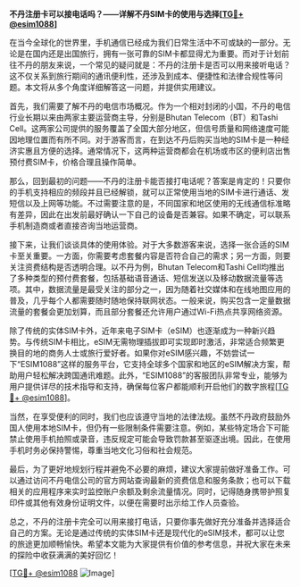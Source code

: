 **不丹注册卡可以接电话吗？——详解不丹SIM卡的使用与选择[[TG💪+ @esim1088](https://t.me/s/esim1088)]**

在当今全球化的世界里，手机通信已经成为我们日常生活中不可或缺的一部分。无论是在国内还是出国旅行，拥有一张可靠的SIM卡都显得尤为重要。而对于计划前往不丹的朋友来说，一个常见的疑问就是：不丹的注册卡是否可以用来接听电话？这不仅关系到旅行期间的通讯便利性，还涉及到成本、便捷性和法律合规性等问题。本文将从多个角度详细解答这一问题，并提供实用建议。

首先，我们需要了解不丹的电信市场概况。作为一个相对封闭的小国，不丹的电信行业长期以来由两家主要运营商主导，分别是Bhutan Telecom（BT）和Tashi Cell。这两家公司提供的服务覆盖了全国大部分地区，但信号质量和网络速度可能因地理位置而有所不同。对于游客而言，在到达不丹后购买当地的SIM卡是一种经济实惠且方便的选择。通常情况下，这两种运营商都会在机场或市区的便利店出售预付费SIM卡，价格合理且操作简单。

那么，回到最初的问题——不丹的注册卡能否接打电话呢？答案是肯定的！只要你的手机支持相应的频段并且已经解锁，就可以正常使用当地的SIM卡进行通话、发短信以及上网等功能。不过需要注意的是，不同国家和地区使用的无线通信标准略有差异，因此在出发前最好确认一下自己的设备是否兼容。如果不确定，可以联系手机制造商或者直接咨询当地运营商。

接下来，让我们谈谈具体的使用体验。对于大多数游客来说，选择一张合适的SIM卡至关重要。一方面，你需要考虑套餐内容是否符合自己的需求；另一方面，则要关注资费结构是否透明合理。以不丹为例，Bhutan Telecom和Tashi Cell均推出了多种类型的预付费套餐，包括基础语音通话、短信发送以及移动数据流量等选项。其中，数据流量是最受关注的部分之一，因为随着社交媒体和在线地图应用的普及，几乎每个人都需要随时随地保持联网状态。一般来说，购买包含一定量数据流量的套餐会更加划算，而且部分套餐还允许用户通过Wi-Fi热点共享网络资源。

除了传统的实体SIM卡外，近年来电子SIM卡（eSIM）也逐渐成为一种新兴趋势。与传统SIM卡相比，eSIM无需物理插拔即可实现即时激活，非常适合频繁更换目的地的商务人士或旅行爱好者。如果你对eSIM感兴趣，不妨尝试一下“ESIM1088”这样的服务平台，它支持全球多个国家和地区的eSIM解决方案，帮助用户轻松解决跨国通讯难题。此外，“ESIM1088”的客服团队非常专业，能够为用户提供详尽的技术指导和支持，确保每位客户都能顺利开启他们的数字旅程[[TG💪+ @esim1088](https://t.me/s/esim1088)]。

当然，在享受便利的同时，我们也应该遵守当地的法律法规。虽然不丹政府鼓励外国人使用本地SIM卡，但仍有一些限制条件需要注意。例如，某些特定场合下可能禁止使用手机拍照或录音，违反规定可能会导致罚款甚至驱逐出境。因此，在使用手机时务必保持警惕，尊重当地文化习俗和社会规范。

最后，为了更好地规划行程并避免不必要的麻烦，建议大家提前做好准备工作。可以通过访问不丹电信公司的官方网站查询最新的资费信息和服务条款；也可以下载相关的应用程序来实时监控账户余额及剩余流量情况。同时，记得随身携带护照复印件或其他有效身份证明文件，以便在需要时出示给工作人员查验。

总之，不丹的注册卡完全可以用来接打电话，只要你事先做好充分准备并选择适合自己的方案。无论是通过传统的实体SIM卡还是现代化的eSIM技术，都可以让您的旅途更加顺畅愉快。希望本文能为大家提供有价值的参考信息，并祝大家在未来的探险中收获满满的美好回忆！

[[TG💪+ @esim1088](https://t.me/s/esim1088) ![Image](https://i.postimg.cc/4NQfJmqS/Snipaste-2025-05-13-00-14-12.png)]